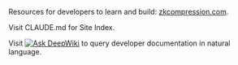 Resources for developers to learn and build: [zkcompression.com](https://www.zkcompression.com).

Visit CLAUDE.md for Site Index.

Visit [![Ask DeepWiki](https://deepwiki.com/badge.svg)](https://deepwiki.com/Lightprotocol/developer-content) to query developer documentation in natural language.

